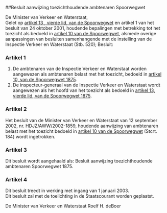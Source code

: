 <meta http-equiv='Content-Type' content='text/html; charset=utf-8' />

##Besluit aanwijzing toezichthoudende ambtenaren Spoorwegwet

De Minister van Verkeer en Waterstaat,  
Gelet op [artikel 13 , vierde lid, van de Spoorwegwet](../../../../../../../wet/spoorwegwet/BWBR0001848/README.md) en artikel 1 van het besluit van 24 oktober 2001, houdende bepalingen met betrekking tot het toezicht als bedoeld in [artikel 10 van de Spoorwegwet](../../../../../../../wet/spoorwegwet/BWBR0001848/README.md), alsmede overige aanpassingen van besluiten samenhangende met de instelling van de Inspectie Verkeer en Waterstaat (Stb. 520);
Besluit:    

### Artikel  1  

1.  De ambtenaren van de Inspectie Verkeer en Waterstaat worden aangewezen als ambtenaren belast met het toezicht, bedoeld in [artikel 10, van de Spoorwegwet 1875](../../../../../../../wet/spoorwegwet/BWBR0001848/README.md).   
2.  De inspecteur-generaal van de Inspectie Verkeer en Waterstaat wordt aangewezen als het hoofd van het toezicht als bedoeld in [artikel 13, vierde lid, van de Spoorwegwet 1875](../../../../../../../wet/spoorwegwet/BWBR0001848/README.md).   

### Artikel  2  

Het besluit van de Minister van Verkeer en Waterstaat van 12 september 2002, nr. HDJZ/AWW/2002-1859, houdende aanwijzing van ambtenaren belast met het toezicht bedoeld in [artikel 10 van de Spoorwegwet](../../../../../../../wet/spoorwegwet/BWBR0001848/README.md) (Stcrt. 184) wordt ingetrokken.  

### Artikel  3  

Dit besluit wordt aangehaald als: Besluit aanwijzing toezichthoudende ambtenaren Spoorwegwet 1875.  

### Artikel  4  

Dit besluit treedt in werking met ingang van 1 januari 2003.  
Dit besluit zal met de toelichting in de Staatscourant worden geplaatst.   

De 
Minister van Verkeer en Waterstaat
Roelf H. deBoer    
